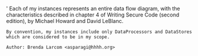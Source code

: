 '
	Each of my instances represents an entire data flow diagram, with the characteristics described in chapter 4 of Writing Secure Code (second edition), by Michael Howard and David LeBlanc.
	
	By convention, my instances include only DataProcessors and DataStores which are considered to be in my scope.

	Author: Brenda Larcom <asparagi@hhhh.org>

